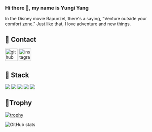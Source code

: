 ### Hi there 👋, my name is Yungi Yang

In the Disney movie Rapunzel, there's a saying, "Venture outside your comfort zone."
Just like that, I love adventure and new things.

## 📌 Contact

[<img src='https://cdn.jsdelivr.net/npm/simple-icons@3.0.1/icons/github.svg' alt='github' height='40'>](https://github.com/studycode167)  [<img src='https://cdn.jsdelivr.net/npm/simple-icons@3.0.1/icons/instagram.svg' alt='instagram' height='40'>](https://www.instagram.com/dev.yungiy/)  


## 📌 Stack

<img src="https://img.shields.io/badge/Python-3776AB?style=for-the-badge&logo=Python&logoColor=white">
<img src="https://img.shields.io/badge/mysql-4479A1?style=for-the-badge&logo=mysql&logoColor=white">
<img src="https://img.shields.io/badge/git-F05032?style=for-the-badge&logo=git&logoColor=white">
<img src="https://img.shields.io/badge/C++-00599C?style=for-the-badge&logo=C++&logoColor=white">
<img src="https://img.shields.io/badge/C-A8B9CC?style=for-the-badge&logo=C&logoColor=white">

## 📌Trophy
<!--trophy-->
[![trophy](https://github-profile-trophy.vercel.app/?username=studycode167)](https://github.com/ryo-ma/github-profile-trophy)

<!--github star-->
![GitHub stats](https://github-readme-stats.vercel.app/api?username=studycode167&show_icons=true)  
